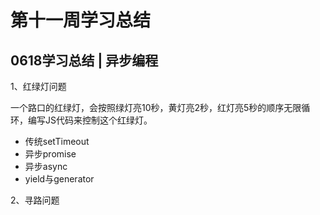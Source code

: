 # 第十一周学习总结

## 0618学习总结 | 异步编程

1、红绿灯问题

一个路口的红绿灯，会按照绿灯亮10秒，黄灯亮2秒，红灯亮5秒的顺序无限循环，编写JS代码来控制这个红绿灯。

* 传统setTimeout
* 异步promise
* 异步async
* yield与generator

2、寻路问题

